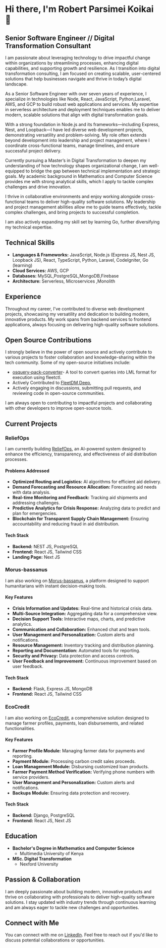 # Hi there, I'm Robert Parsimei Koikai 👋

## Senior Software Engineer  //   Digital Transformation Consultant

I am passionate about leveraging technology to drive impactful change within organizations by streamlining processes, enhancing digital capabilities, and supporting growth and resilience. As I transition into digital transformation consulting, I am focused on creating scalable, user-centered solutions that help businesses navigate and thrive in today’s digital landscape.

As a Senior Software Engineer with over seven years of experience, I specialize in technologies like Node, React, JavaScript, Python,Laravel, AWS, and GCP to build robust web applications and services. My expertise in serverless architecture and deployment techniques enables me to deliver modern, scalable solutions that align with digital transformation goals.

With a strong foundation in Node.js and its frameworks—including Express, Nest, and Loopback—I have led diverse web development projects, demonstrating versatility and problem-solving. My role often extends beyond development into leadership and project management, where I coordinate cross-functional teams, manage timelines, and ensure successful project delivery.

Currently pursuing a Master’s in Digital Transformation to deepen my understanding of how technology shapes organizational change, I am well-equipped to bridge the gap between technical implementation and strategic goals. My academic background in Mathematics and Computer Science provides me with strong analytical skills, which I apply to tackle complex challenges and drive innovation.

I thrive in collaborative environments and enjoy working alongside cross-functional teams to deliver high-quality software solutions. My leadership and project management abilities allow me to guide teams effectively, tackle complex challenges, and bring projects to successful completion.

I am also actively expanding my skill set by learning Go, further diversifying my technical expertise.


## Technical Skills

- **Languages & Frameworks:** JavaScript, Node.js (Express JS, Nest JS, Loopback JS), React, TypeScript, Python, Laravel, CodeIgniter, Go (learning)
- **Cloud Services:** AWS, GCP
- **Databases:** MySQL,PostgreSQL,MongoDB,Firebase
- **Architecture:** Serverless, Microservices ,Monolith 

## Experience

Throughout my career, I've contributed to diverse web development projects, showcasing my versatility and dedication to building modern, innovative products. My work spans from backend services to frontend applications, always focusing on delivering high-quality software solutions.

##  Open Source Contributions

I strongly believe in the power of open source and actively contribute to various projects to foster collaboration and knowledge-sharing within the tech community. Some of my open-source initiatives include:

- [osquery-pack-converter](https://github.com/parsimeikoikai/osquery-pack-converter.git)- A tool to convert queries into LML format for execution using fleetctl.
- Actively Contributed to [FleetDM](https://github.com/fleetdm/),[Deep](https://github.com/the-deep/),
- Actively engaging in discussions, submitting pull requests, and reviewing code in open-source communities.

I am always open to contributing to impactful projects and collaborating with other developers to improve open-source tools.

## Current Projects

### ReliefOps

I am currently building [ReliefOps]([https://reliefops.online/](https://reliefops-parsimeikoikais-projects.vercel.app/)), an AI-powered system designed to enhance the efficiency, transparency, and effectiveness of aid distribution processes.

#### Problems Addressed
- **Optimized Routing and Logistics:** AI algorithms for efficient aid delivery.
- **Demand Forecasting and Resource Allocation:** Forecasting aid needs with data analysis.
- **Real-time Monitoring and Feedback:** Tracking aid shipments and addressing challenges.
- **Predictive Analytics for Crisis Response:** Analyzing data to predict and plan for emergencies.
- **Blockchain for Transparent Supply Chain Management:** Ensuring accountability and reducing fraud in aid distribution.

#### Tech Stack
- **Backend:** NEST JS, PostgreSQL
- **Frontend:** React JS, Tailwind CSS
- **Landing Page:** Next JS

### Morus-bassanus

I am also working on [Morus-bassanus](https://github.com/parsimeikoikai/Morus-bassanus), a platform designed to support humanitarians with instant decision-making tools.

#### Key Features
- **Crisis Information and Updates:** Real-time and historical crisis data.
- **Multi-Source Integration:** Aggregating data for a comprehensive view.
- **Decision Support Tools:** Interactive maps, charts, and predictive analytics.
- **Communication and Collaboration:** Enhanced chat and team tools.
- **User Management and Personalization:** Custom alerts and notifications.
- **Resource Management:** Inventory tracking and distribution planning.
- **Reporting and Documentation:** Automated tools for reporting.
- **Security and Privacy:** Data protection and access controls.
- **User Feedback and Improvement:** Continuous improvement based on user feedback.

#### Tech Stack
- **Backend:** Flask, Express JS, MongoDB
- **Frontend:** React JS, Tailwind CSS

### EcoCredit

I am also working on [EcoCredit](https://ecocredit.pro), a comprehensive solution designed to manage farmer profiles, payments, loan disbursements, and related functionalities.

#### Key Features
- **Farmer Profile Module:** Managing farmer data for payments and reporting.
- **Payment Module:** Processing carbon credit sales proceeds.
- **Loan Management Module:** Disbursing customized loan products.
- **Farmer Payment Method Verification:** Verifying phone numbers with service providers.
- **User Management and Personalization:** Custom alerts and notifications.
- **Backups Module:** Ensuring data protection and recovery.

#### Tech Stack
- **Backend:** Django, PostgreSQL
- **Frontend:** React JS, Next JS

## Education

- **Bachelor's Degree in Mathematics and Computer Science**
  - Multimedia University of Kenya
- **MSc. Digital Transformation**
  - Nexford University

## Passion & Collaboration

I am deeply passionate about building modern, innovative products and thrive on collaborating with professionals to deliver high-quality software solutions. I stay updated with industry trends through continuous learning and am always eager to tackle new challenges and opportunities.

## Connect with Me

You can connect with me on [LinkedIn](https://www.linkedin.com/in/robert-parsimei). Feel free to reach out if you'd like to discuss potential collaborations or opportunities.
